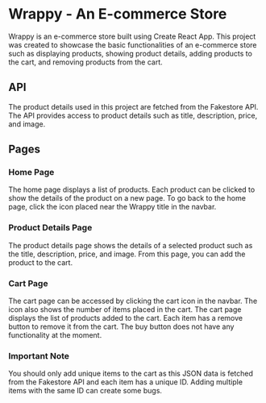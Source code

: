 # Wrappy - An E-commerce Store

Wrappy is an e-commerce store built using Create React App. This project was created to showcase the basic functionalities of an e-commerce store such as displaying products, showing product details, adding products to the cart, and removing products from the cart.

## API

The product details used in this project are fetched from the Fakestore API. The API provides access to product details such as title, description, price, and image.

## Pages

### Home Page

The home page displays a list of products. Each product can be clicked to show the details of the product on a new page. To go back to the home page, click the icon placed near the Wrappy title in the navbar.

### Product Details Page

The product details page shows the details of a selected product such as the title, description, price, and image. From this page, you can add the product to the cart.

### Cart Page

The cart page can be accessed by clicking the cart icon in the navbar. The icon also shows the number of items placed in the cart. The cart page displays the list of products added to the cart. Each item has a remove button to remove it from the cart. The buy button does not have any functionality at the moment.

### Important Note

You should only add unique items to the cart as this JSON data is fetched from the Fakestore API and each item has a unique ID. Adding multiple items with the same ID can create some bugs.
